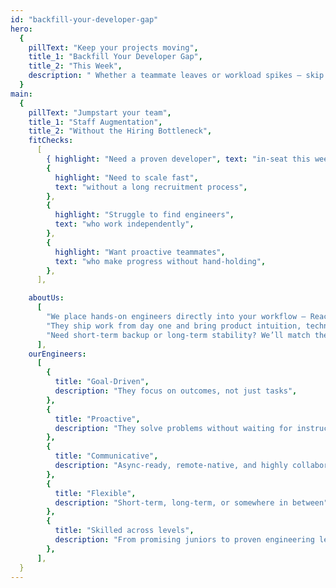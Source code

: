 ```yaml
---
id: "backfill-your-developer-gap"
hero:
  {
    pillText: "Keep your projects moving",
    title_1: "Backfill Your Developer Gap",
    title_2: "This Week",
    description: " Whether a teammate leaves or workload spikes — skip hiring delays. We embed engineers in days who work your hours, use your tools, and take ownership from day one.",
  }
main:
  {
    pillText: "Jumpstart your team",
    title_1: "Staff Augmentation",
    title_2: "Without the Hiring Bottleneck",
    fitChecks:
      [
        { highlight: "Need a proven developer", text: "in-seat this week" },
        {
          highlight: "Need to scale fast",
          text: "without a long recruitment process",
        },
        {
          highlight: "Struggle to find engineers",
          text: "who work independently",
        },
        {
          highlight: "Want proactive teammates",
          text: "who make progress without hand-holding",
        },
      ],

    aboutUs:
      [
        "We place hands-on engineers directly into your workflow — React, TypeScript, Node.js, GraphQL, or whatever your stack needs.",
        "They ship work from day one and bring product intuition, technical depth, and clear communication.",
        "Need short-term backup or long-term stability? We’ll match the right developer to your exact gap and start this week.",
      ],
    ourEngineers:
      [
        {
          title: "Goal-Driven",
          description: "They focus on outcomes, not just tasks",
        },
        {
          title: "Proactive",
          description: "They solve problems without waiting for instructions",
        },
        {
          title: "Communicative",
          description: "Async-ready, remote-native, and highly collaborative",
        },
        {
          title: "Flexible",
          description: "Short-term, long-term, or somewhere in between",
        },
        {
          title: "Skilled across levels",
          description: "From promising juniors to proven engineering leads",
        },
      ],
  }
---
```

